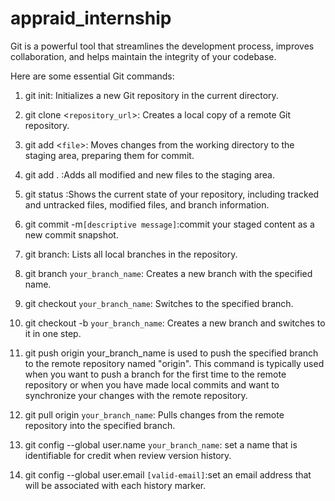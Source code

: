 # appraid_internship
Git is a powerful tool that streamlines the development process, improves collaboration, and helps maintain the integrity of your codebase.

Here are some essential Git commands:

1. git init: Initializes a new Git repository in the current directory.

2. git clone <`repository_url`>: Creates a local copy of a remote Git repository.

3. git add <`file`>: Moves changes from the working directory to the staging area, preparing them for commit.

4. git add . :Adds all modified and new files to the staging area.

5. git status :Shows the current state of your repository, including tracked and untracked files, modified files, and branch information.

6. git commit -m`[descriptive message]`:commit your staged content as a new commit snapshot. 

7. git branch: Lists all local branches in the repository.

8. git branch `your_branch_name`: Creates a new branch with the specified name.

9. git checkout `your_branch_name`: Switches to the specified branch.

10. git checkout -b `your_branch_name`: Creates a new branch and switches to it in one step.

11. git push origin your_branch_name is used to push the specified branch to the remote repository named "origin". This command is typically used when you want to push a branch for the first time to the remote repository or when you have made local commits and want to synchronize your changes with the remote repository.


12. git pull origin `your_branch_name`: Pulls changes from the remote repository into the specified branch.

13. git config --global user.name `your_branch_name`: set a name that is identifiable for credit when review version history.

14. git config --global user.email `[valid-email]`:set an email address that will be associated with each history marker.


